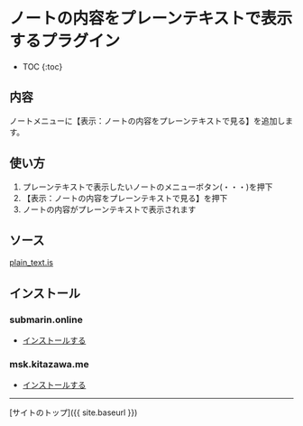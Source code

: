 # ノートの内容をプレーンテキストで表示するプラグイン

* TOC
{:toc}

## 内容
ノートメニューに【表示：ノートの内容をプレーンテキストで見る】を追加します。

## 使い方

1. プレーンテキストで表示したいノートのメニューボタン(・・・)を押下
2. 【表示：ノートの内容をプレーンテキストで見る】を押下
3. ノートの内容がプレーンテキストで表示されます  

## ソース
[plain_text.is](https://github.com/elysion-pre/MisskeyPlugins/blob/main/src/plain_text.is)

## インストール

### submarin.online
- [インストールする](https://submarin.online/install-extentions?url=https://elysion-pre.github.io/MisskeyPlugins/json/plain_text.json&hash=ea380a154b41e9790ea78fdd0fa8a4672591d6eb10c582c24196394c0b777742aee2a08172477735a67338b9174ba89a8ecba9f7750d9c558559d76d7c8241df)


### msk.kitazawa.me
- [インストールする](https://msk.kitazawa.me/install-extentions?url=https://elysion-pre.github.io/MisskeyPlugins/json/plain_text.json&hash=ea380a154b41e9790ea78fdd0fa8a4672591d6eb10c582c24196394c0b777742aee2a08172477735a67338b9174ba89a8ecba9f7750d9c558559d76d7c8241df)

----

[サイトのトップ]({{ site.baseurl }})

